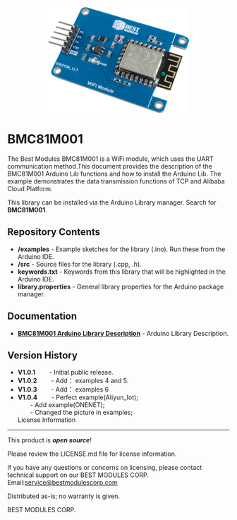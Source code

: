 ﻿<div align=center>
<img src="https://github.com/BestModules-Libraries/img/blob/main/BMC81M001_V1.0.png" width="320" height="240"> 
</div> 

BMC81M001
===========================================================

The Best Modules BMC81M001 is a WiFi module, which uses the UART communication method.This document provides the description of the BMC81M001 Arduino Lib functions and how to install the Arduino Lib. The example demonstrates the data transmission functions of TCP and Alibaba Cloud Platform.

This library can be installed via the Arduino Library manager. Search for **BMC81M001**. 

Repository Contents
-------------------

* **/examples** - Example sketches for the library (.ino). Run these from the Arduino IDE. 
* **/src** - Source files for the library (.cpp, .h).
* **keywords.txt** - Keywords from this library that will be highlighted in the Arduino IDE. 
* **library.properties** - General library properties for the Arduino package manager. 

Documentation 
-------------------

* **[BMC81M001 Arduino Library Description]( https://www.bestmodulescorp.com/bmc81m001.html#tab-product2 )** - Arduino Library Description.

Version History  
-------------------

* **V1.0.1**
&emsp;&emsp;- Initial public release.
* **V1.0.2**
&emsp;&emsp;- Add： examples 4 and 5.
* **V1.0.3**
&emsp;&emsp;- Add： examples 6
* **V1.0.4**
&emsp;&emsp;- Perfect example(Aliyun_Iot);  
&emsp;&emsp;- Add example(ONENET);  
&emsp;&emsp;- Changed the picture in examples;  
License Information
-------------------

This product is _**open source**_! 

Please review the LICENSE.md file for license information. 

If you have any questions or concerns on licensing, please contact technical support on our BEST MODULES CORP. Email:service@bestmodulescorp.com

Distributed as-is; no warranty is given.

BEST MODULES CORP.
